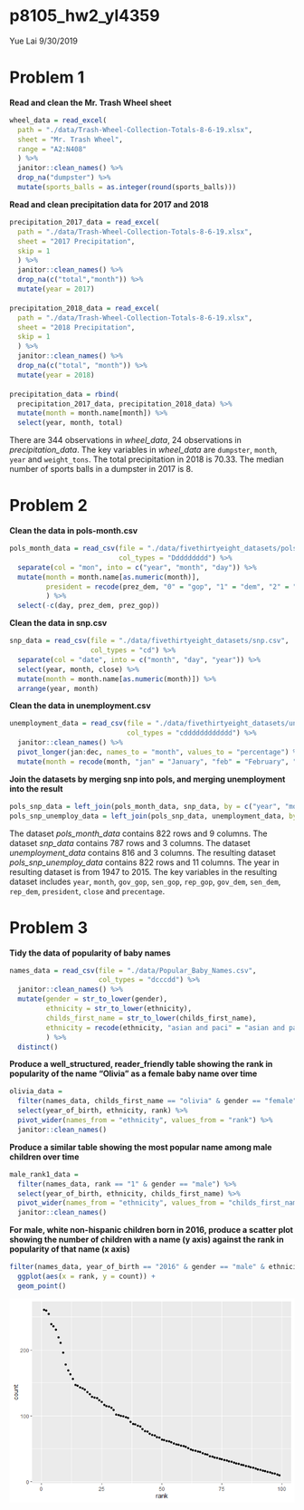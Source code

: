 p8105\_hw2\_yl4359
================
Yue Lai
9/30/2019

# Problem 1

**Read and clean the Mr. Trash Wheel sheet**

``` r
wheel_data = read_excel(
  path = "./data/Trash-Wheel-Collection-Totals-8-6-19.xlsx", 
  sheet = "Mr. Trash Wheel",
  range = "A2:N408"
  ) %>% 
  janitor::clean_names() %>% 
  drop_na("dumpster") %>% 
  mutate(sports_balls = as.integer(round(sports_balls)))
```

**Read and clean precipitation data for 2017 and 2018**

``` r
precipitation_2017_data = read_excel(
  path = "./data/Trash-Wheel-Collection-Totals-8-6-19.xlsx",
  sheet = "2017 Precipitation",
  skip = 1
  ) %>% 
  janitor::clean_names() %>% 
  drop_na(c("total","month")) %>% 
  mutate(year = 2017)

precipitation_2018_data = read_excel(
  path = "./data/Trash-Wheel-Collection-Totals-8-6-19.xlsx",
  sheet = "2018 Precipitation",
  skip = 1
  ) %>% 
  janitor::clean_names() %>% 
  drop_na(c("total", "month")) %>% 
  mutate(year = 2018)

precipitation_data = rbind(
  precipitation_2017_data, precipitation_2018_data) %>% 
  mutate(month = month.name[month]) %>% 
  select(year, month, total)
```

There are 344 observations in *wheel\_data*, 24 observations in
*precipitation\_data*. The key variables in *wheel\_data* are
`dumpster`, `month`, `year` and `weight_tons`. The total precipitation
in 2018 is 70.33. The median number of sports balls in a dumpster in
2017 is 8.

# Problem 2

**Clean the data in
pols-month.csv**

``` r
pols_month_data = read_csv(file = "./data/fivethirtyeight_datasets/pols-month.csv", 
                           col_types = "Ddddddddd") %>% 
  separate(col = "mon", into = c("year", "month", "day")) %>%
  mutate(month = month.name[as.numeric(month)],
         president = recode(prez_dem, "0" = "gop", "1" = "dem", "2" = "dem")
         ) %>% 
  select(-c(day, prez_dem, prez_gop))
```

**Clean the data in snp.csv**

``` r
snp_data = read_csv(file = "./data/fivethirtyeight_datasets/snp.csv", 
                    col_types = "cd") %>% 
  separate(col = "date", into = c("month", "day", "year")) %>% 
  select(year, month, close) %>% 
  mutate(month = month.name[as.numeric(month)]) %>% 
  arrange(year, month)
```

**Clean the data in
unemployment.csv**

``` r
unemployment_data = read_csv(file = "./data/fivethirtyeight_datasets/unemployment.csv",
                             col_types = "cdddddddddddd") %>% 
  janitor::clean_names() %>% 
  pivot_longer(jan:dec, names_to = "month", values_to = "percentage") %>% 
  mutate(month = recode(month, "jan" = "January", "feb" = "February", "mar" = "March", "apr" = "April", "jun" = "June", "jul" = "July", "aug" = "August", "sep" = "September", "oct" = "October", "nov" = "November", "dec" = "December"))
```

**Join the datasets by merging snp into pols, and merging unemployment
into the
result**

``` r
pols_snp_data = left_join(pols_month_data, snp_data, by = c("year", "month"))
pols_snp_unemploy_data = left_join(pols_snp_data, unemployment_data, by = c("year", "month"))
```

The dataset *pols\_month\_data* contains 822 rows and 9 columns. The
dataset *snp\_data* contains 787 rows and 3 columns. The dataset
*unemployment\_data* contains 816 and 3 columns. The resulting dataset
*pols\_snp\_unemploy\_data* contains 822 rows and 11 columns. The year
in resulting dataset is from 1947 to 2015. The key variables in the
resulting dataset includes `year`, `month`, `gov_gop`, `sen_gop`,
`rep_gop`, `gov_dem`, `sen_dem`, `rep_dem`, `president`, `close` and
`precentage`.

# Problem 3

**Tidy the data of popularity of baby names**

``` r
names_data = read_csv(file = "./data/Popular_Baby_Names.csv",
                      col_types = "dcccdd") %>% 
  janitor::clean_names() %>% 
  mutate(gender = str_to_lower(gender), 
         ethnicity = str_to_lower(ethnicity), 
         childs_first_name = str_to_lower(childs_first_name),
         ethnicity = recode(ethnicity, "asian and paci" = "asian and pacific islander", "black non hisp" = "black non hispanic", "white non hisp" = "white non hispanic")
         ) %>% 
  distinct()
```

**Produce a well\_structured, reader\_friendly table showing the rank in
popularity of the name “Olivia” as a female baby name over time**

``` r
olivia_data = 
  filter(names_data, childs_first_name == "olivia" & gender == "female") %>% 
  select(year_of_birth, ethnicity, rank) %>% 
  pivot_wider(names_from = "ethnicity", values_from = "rank") %>% 
  janitor::clean_names()
```

**Produce a similar table showing the most popular name among male
children over time**

``` r
male_rank1_data = 
  filter(names_data, rank == "1" & gender == "male") %>% 
  select(year_of_birth, ethnicity, childs_first_name) %>% 
  pivot_wider(names_from = "ethnicity", values_from = "childs_first_name") %>% 
  janitor::clean_names()
```

**For male, white non-hispanic children born in 2016, produce a scatter
plot showing the number of children with a name (y axis) against the
rank in popularity of that name (x
axis)**

``` r
filter(names_data, year_of_birth == "2016" & gender == "male" & ethnicity == "white non hispanic") %>% 
  ggplot(aes(x = rank, y = count)) +
  geom_point()
```

![](p8105_hw2_yl4359_files/figure-gfm/scatter_plot-1.png)<!-- -->
